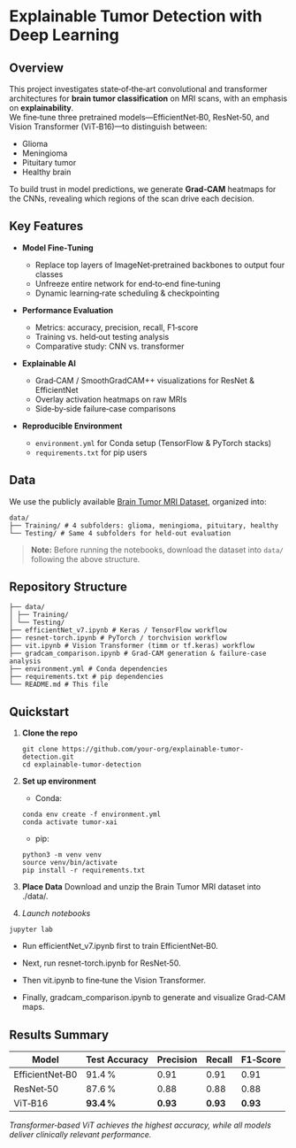# Explainable Tumor Detection with Deep Learning

## Overview

This project investigates state‑of‑the‑art convolutional and transformer architectures for **brain tumor classification** on MRI scans, with an emphasis on **explainability**.  
We fine‑tune three pretrained models—EfficientNet‑B0, ResNet‑50, and Vision Transformer (ViT‑B16)—to distinguish between:  
- Glioma  
- Meningioma  
- Pituitary tumor  
- Healthy brain  

To build trust in model predictions, we generate **Grad‑CAM** heatmaps for the CNNs, revealing which regions of the scan drive each decision.

## Key Features

- **Model Fine‑Tuning**  
  - Replace top layers of ImageNet‑pretrained backbones to output four classes  
  - Unfreeze entire network for end‑to‑end fine‑tuning  
  - Dynamic learning‑rate scheduling & checkpointing  

- **Performance Evaluation**  
  - Metrics: accuracy, precision, recall, F1‑score  
  - Training vs. held‑out testing analysis  
  - Comparative study: CNN vs. transformer  

- **Explainable AI**  
  - Grad‑CAM / SmoothGradCAM++ visualizations for ResNet & EfficientNet  
  - Overlay activation heatmaps on raw MRIs  
  - Side‑by‑side failure‑case comparisons  

- **Reproducible Environment**  
  - `environment.yml` for Conda setup (TensorFlow & PyTorch stacks)  
  - `requirements.txt` for pip users  

## Data

We use the publicly available [Brain Tumor MRI Dataset](https://www.kaggle.com/navoneel/brain-mri-images-for-brain-tumor-detection), organized into:
```
data/
├── Training/ # 4 subfolders: glioma, meningioma, pituitary, healthy
└── Testing/ # Same 4 subfolders for held‑out evaluation
```

> **Note:** Before running the notebooks, download the dataset into `data/` following the above structure.

## Repository Structure
```
├── data/
│ ├── Training/
│ └── Testing/
├── efficientNet_v7.ipynb # Keras / TensorFlow workflow
├── resnet-torch.ipynb # PyTorch / torchvision workflow
├── vit.ipynb # Vision Transformer (timm or tf.keras) workflow
├── gradcam_comparison.ipynb # Grad‑CAM generation & failure‑case analysis
├── environment.yml # Conda dependencies
├── requirements.txt # pip dependencies
└── README.md # This file
```
## Quickstart

1. **Clone the repo**  
   ```
   git clone https://github.com/your-org/explainable-tumor-detection.git
   cd explainable-tumor-detection
   ```
2. **Set up environment**
   - Conda:
   ```
   conda env create -f environment.yml
   conda activate tumor-xai
   ```
   - pip:
    ```
    python3 -m venv venv
    source venv/bin/activate
    pip install -r requirements.txt
    ```

3. **Place Data**
  Download and unzip the Brain Tumor MRI dataset into ./data/.
4. *Launch notebooks*
  ```
  jupyter lab
  ```
  - Run efficientNet_v7.ipynb first to train EfficientNet‑B0.

  - Next, run resnet-torch.ipynb for ResNet‑50.

  - Then vit.ipynb to fine‑tune the Vision Transformer.

  - Finally, gradcam_comparison.ipynb to generate and visualize Grad‑CAM maps.
## Results Summary
| Model           | Test Accuracy | Precision | Recall   | F1‑Score |
| --------------- | ------------- | --------- | -------- | -------- |
| EfficientNet‑B0 | 91.4 %        | 0.91      | 0.91     | 0.91     |
| ResNet‑50       | 87.6 %        | 0.88      | 0.88     | 0.88     |
| ViT‑B16         | **93.4 %**    | **0.93**  | **0.93** | **0.93** |

*Transformer‑based ViT achieves the highest accuracy, while all models deliver clinically relevant performance.*

